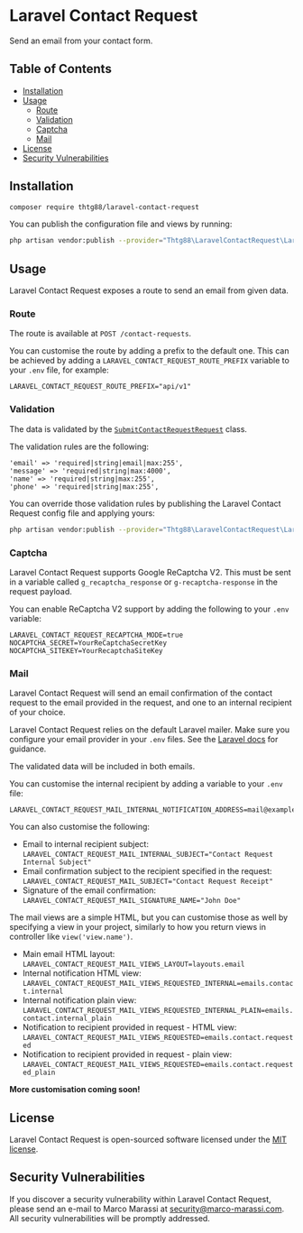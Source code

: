 # Laravel Contact Request

Send an email from your contact form.

## Table of Contents

* [Installation](#installation)
* [Usage](#usage)
    * [Route](#route)
    * [Validation](#validation)
    * [Captcha](#captcha)
    * [Mail](#mail)
* [License](#license)
* [Security Vulnerabilities](#security-vulnerabilities)

## Installation

``` bash
composer require thtg88/laravel-contact-request
```

You can publish the configuration file and views by running:
```bash
php artisan vendor:publish --provider="Thtg88\LaravelContactRequest\LaravelContactRequestServiceProvider"
```

## Usage

Laravel Contact Request exposes a route to send an email from given data.

### Route

The route is available at `POST /contact-requests`.

You can customise the route by adding a prefix to the default one. This can be achieved by adding a `LARAVEL_CONTACT_REQUEST_ROUTE_PREFIX` variable to your `.env` file, for example:
```
LARAVEL_CONTACT_REQUEST_ROUTE_PREFIX="api/v1"
```

### Validation

The data is validated by the [`SubmitContactRequestRequest`](src/Http/Requests/SubmitContactRequestRequest) class.

The validation rules are the following:
```
'email' => 'required|string|email|max:255',
'message' => 'required|string|max:4000',
'name' => 'required|string|max:255',
'phone' => 'required|string|max:255',
```

You can override those validation rules by publishing the Laravel Contact Request config file and applying yours:
```bash
php artisan vendor:publish --provider="Thtg88\LaravelContactRequest\LaravelContactRequestServiceProvider" --tag="laravel-contact-request-config"
```

### Captcha

Laravel Contact Request supports Google ReCaptcha V2. This must be sent in a variable called `g_recaptcha_response` or `g-recaptcha-response` in the request payload.

You can enable ReCaptcha V2 support by adding the following to your `.env` variable:
```
LARAVEL_CONTACT_REQUEST_RECAPTCHA_MODE=true
NOCAPTCHA_SECRET=YourReCaptchaSecretKey
NOCAPTCHA_SITEKEY=YourRecaptchaSiteKey
```

### Mail

Laravel Contact Request will send an email confirmation of the contact request to the email provided in the request, and one to an internal recipient of your choice.

Laravel Contact Request relies on the default Laravel mailer. Make sure you configure your email provider in your `.env` files. See the [Laravel docs](https://laravel.com/docs/7.x/mail) for guidance.

The validated data will be included in both emails.

You can customise the internal recipient by adding a variable to your `.env` file:
```
LARAVEL_CONTACT_REQUEST_MAIL_INTERNAL_NOTIFICATION_ADDRESS=mail@example.com
```

You can also customise the following:
- Email to internal recipient subject: `LARAVEL_CONTACT_REQUEST_MAIL_INTERNAL_SUBJECT="Contact Request Internal Subject"`
- Email confirmation subject to the recipient specified in the request: `LARAVEL_CONTACT_REQUEST_MAIL_SUBJECT="Contact Request Receipt"`
- Signature of the email confirmation: `LARAVEL_CONTACT_REQUEST_MAIL_SIGNATURE_NAME="John Doe"`

The mail views are a simple HTML, but you can customise those as well by specifying a view in your project, similarly to how you return views in controller like `view('view.name')`.

- Main email HTML layout: `LARAVEL_CONTACT_REQUEST_MAIL_VIEWS_LAYOUT=layouts.email`
- Internal notification HTML view: `LARAVEL_CONTACT_REQUEST_MAIL_VIEWS_REQUESTED_INTERNAL=emails.contact.internal`
- Internal notification plain view: `LARAVEL_CONTACT_REQUEST_MAIL_VIEWS_REQUESTED_INTERNAL_PLAIN=emails.contact.internal_plain`
- Notification to recipient provided in request - HTML view: `LARAVEL_CONTACT_REQUEST_MAIL_VIEWS_REQUESTED=emails.contact.requested`
- Notification to recipient provided in request - plain view: `LARAVEL_CONTACT_REQUEST_MAIL_VIEWS_REQUESTED=emails.contact.requested_plain`

**More customisation coming soon!**

## License

Laravel Contact Request is open-sourced software licensed under the [MIT license](https://opensource.org/licenses/MIT).

## Security Vulnerabilities

If you discover a security vulnerability within Laravel Contact Request, please send an e-mail to Marco Marassi at security@marco-marassi.com. All security vulnerabilities will be promptly addressed.
